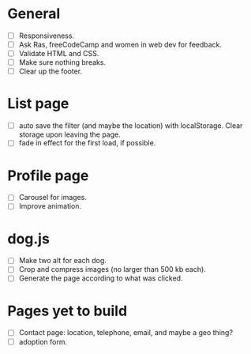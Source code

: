 # General

- [ ] Responsiveness.
- [ ] Ask Ras, freeCodeCamp and women in web dev for feedback.
- [ ] Validate HTML and CSS.
- [ ] Make sure nothing breaks.
- [ ] Clear up the footer.

# List page

- [ ] auto save the filter (and maybe the location) with localStorage. Clear storage upon leaving the page.
- [ ] fade in effect for the first load, if possible.

# Profile page

- [ ] Carousel for images.
- [ ] Improve animation.

# dog.js

- [ ] Make two alt for each dog.
- [ ] Crop and compress images (no larger than 500 kb each).
- [ ] Generate the page according to what was clicked.

# Pages yet to build

- [ ] Contact page: location, telephone, email, and maybe a geo thing?
- [ ] adoption form.
